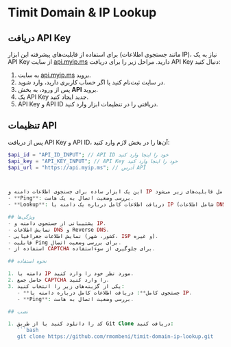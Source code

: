 # Timit Domain & IP Lookup

## دریافت API Key

برای استفاده از قابلیت‌های پیشرفته این ابزار (مانند جستجوی اطلاعات IP)، نیاز به یک API Key از سایت [api.myip.ms](https://api.myip.ms) دارید. مراحل زیر را برای دریافت API Key دنبال کنید:

1. به سایت [api.myip.ms](https://api.myip.ms) بروید.
2. در سایت ثبت‌نام کنید یا اگر حساب کاربری دارید، وارد شوید.
3. پس از ورود، به بخش **API** بروید.
4. یک API Key جدید ایجاد کنید.
5. API Key و API ID دریافتی را در تنظیمات ابزار وارد کنید.

## تنظیمات API

پس از دریافت API Key و API ID، آن‌ها را در بخش لازم وارد کنید:

```php
$api_id = "API_ID_INPUT"; // API ID خود را اینجا وارد کنید
$api_key = "API_KEY_INPUT"; // API Key خود را اینجا وارد کنید
$api_url = "https://api.myip.ms"; // آدرس API



این یک ابزار ساده برای جستجوی اطلاعات دامنه و IP است که شامل قابلیت‌های زیر می‌شود:
- **Ping**: بررسی وضعیت اتصال به یک هاست.
- **Lookup**: دریافت اطلاعات کامل درباره یک دامنه یا IP (شامل اطلاعات DNS، Reverse DNS و اطلاعات جغرافیایی).

## ویژگی‌ها
- پشتیبانی از جستجوی دامنه و IP.
- نمایش اطلاعات DNS و Reverse DNS.
- نمایش اطلاعات جغرافیایی (کشور، شهر، ISP و غیره).
- قابلیت Ping برای بررسی وضعیت اتصال.
- استفاده از CAPTCHA برای جلوگیری از سوءاستفاده.

## نحوه استفاده

1. دامنه یا IP مورد نظر خود را وارد کنید.
2. حاصل جمع CAPTCHA را وارد کنید.
3. یکی از گزینه‌های زیر را انتخاب کنید:
   - **جستجوی کامل**: دریافت اطلاعات کامل درباره دامنه یا IP.
   - **Ping**: بررسی وضعیت اتصال به هاست.

## نصب

1. کد را دانلود کنید یا از طریق Git Clone دریافت کنید:
   ```bash
   git clone https://github.com/rmombeni/timit-domain-ip-lookup.git
